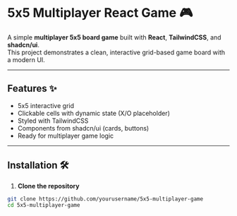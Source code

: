 # 5x5 Multiplayer React Game 🎮

A simple **multiplayer 5x5 board game** built with **React**, **TailwindCSS**, and **shadcn/ui**.  
This project demonstrates a clean, interactive grid-based game board with a modern UI.

---

## Features ✨

- 5x5 interactive grid
- Clickable cells with dynamic state (X/O placeholder)
- Styled with TailwindCSS
- Components from shadcn/ui (cards, buttons)
- Ready for multiplayer game logic

---

## Installation 🛠️

1. **Clone the repository**

```bash
git clone https://github.com/yourusername/5x5-multiplayer-game
cd 5x5-multiplayer-game


